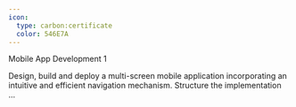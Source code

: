 ```yaml
---
icon:
  type: carbon:certificate
  color: 546E7A
---
```

Mobile App Development 1

Design, build and deploy a multi-screen mobile application incorporating an intuitive and efficient navigation mechanism. Structure the implementation ... 
